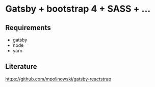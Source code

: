 # Gatsby + bootstrap 4 + SASS + ...

## Requirements

- gatsby
- node
- yarn

## Literature

https://github.com/mpolinowski/gatsby-reactstrap